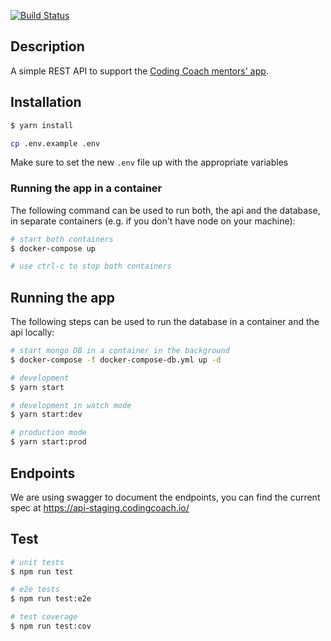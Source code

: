 
[![Build Status](https://travis-ci.org/Coding-Coach/find-a-mentor-api.svg?branch=master)](https://travis-ci.org/Coding-Coach/find-a-mentor-api)

## Description

A simple REST API to support the [Coding Coach mentors' app](https://mentors.codingcoach.io/).

## Installation

```bash
$ yarn install
```

```bash
cp .env.example .env
```
Make sure to set the new `.env` file up with the appropriate variables

### Running the app in a container
The following command can be used to run both, the api and the database, in
separate containers (e.g. if you don't have node on your machine):
```bash
# start both containers
$ docker-compose up

# use ctrl-c to stop both containers
```

## Running the app
The following steps can be used to run the database in a container and the
api locally:
```bash
# start mongo DB in a container in the background
$ docker-compose -f docker-compose-db.yml up -d

# development
$ yarn start

# development in watch mode
$ yarn start:dev

# production mode
$ yarn start:prod
```

## Endpoints
We are using swagger to document the endpoints, you can find the current spec at https://api-staging.codingcoach.io/

## Test

```bash
# unit tests
$ npm run test

# e2e tests
$ npm run test:e2e

# test coverage
$ npm run test:cov
```
